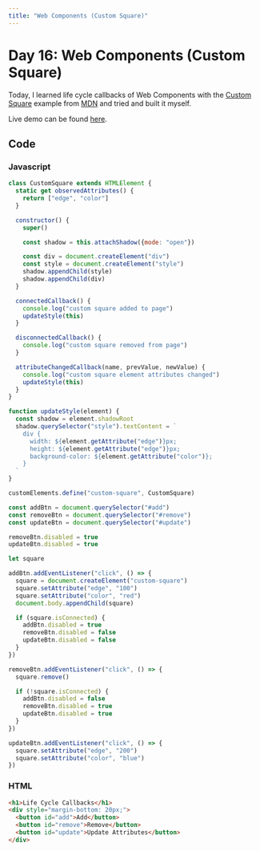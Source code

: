 ```yaml
---
title: "Web Components (Custom Square)"
---
```


# Day 16: Web Components (Custom Square)

Today, I learned life cycle callbacks of Web Components with the [Custom Square](https://github.com/mdn/web-components-examples/tree/main/life-cycle-callbacks) example from [MDN](https://developer.mozilla.org/en-US/docs/Web/Web_Components/Using_custom_elements#using_the_lifecycle_callbacks) and tried and built it myself.

Live demo can be found [here](https://mdn.github.io/web-components-examples/life-cycle-callbacks/).

## Code

### Javascript

```js
class CustomSquare extends HTMLElement {
  static get observedAttributes() {
    return ["edge", "color"]
  }

  constructor() {
    super()

    const shadow = this.attachShadow({mode: "open"})

    const div = document.createElement("div")
    const style = document.createElement("style")
    shadow.appendChild(style)
    shadow.appendChild(div)
  }

  connectedCallback() {
    console.log("custom square added to page")
    updateStyle(this)
  }

  disconnectedCallback() {
    console.log("custom square removed from page")
  }

  attributeChangedCallback(name, prevValue, newValue) {
    console.log("custom square element attributes changed")
    updateStyle(this)
  }
}

function updateStyle(element) {
  const shadow = element.shadowRoot
  shadow.querySelector("style").textContent = `
    div {
      width: ${element.getAttribute("edge")}px;
      height: ${element.getAttribute("edge")}px;
      background-color: ${element.getAttribute("color")};
    }
  `
}

customElements.define("custom-square", CustomSquare)

const addBtn = document.querySelector("#add")
const removeBtn = document.querySelector("#remove")
const updateBtn = document.querySelector("#update")

removeBtn.disabled = true
updateBtn.disabled = true

let square

addBtn.addEventListener("click", () => {
  square = document.createElement("custom-square")
  square.setAttribute("edge", "100")
  square.setAttribute("color", "red")
  document.body.appendChild(square)

  if (square.isConnected) {
    addBtn.disabled = true
    removeBtn.disabled = false
    updateBtn.disabled = false
  }
})

removeBtn.addEventListener("click", () => {
  square.remove()

  if (!square.isConnected) {
    addBtn.disabled = false
    removeBtn.disabled = true
    updateBtn.disabled = true
  }
})

updateBtn.addEventListener("click", () => {
  square.setAttribute("edge", "200")
  square.setAttribute("color", "blue")
})
```

### HTML

```html
<h1>Life Cycle Callbacks</h1>
<div style="margin-bottom: 20px;">
  <button id="add">Add</button>
  <button id="remove">Remove</button>
  <button id="update">Update Attributes</button>
</div>
```
